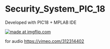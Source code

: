 # Security_System_PIC_18
Developed with PIC18 + MPLAB IDE

<a href="https://imgflip.com/gif/2rk3vn"><img src="https://i.imgflip.com/2rk3vn.gif" title="made at imgflip.com"/></a>

for audio https://vimeo.com/312314402
